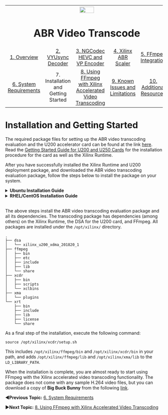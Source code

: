 
<table style="width:100%">
  <tr>
    <th width="100%" colspan="6"><img src="https://www.xilinx.com/content/dam/xilinx/imgs/press/media-kits/corporate/xilinx-logo.png" width="30%"/><h1>ABR Video Transcode</h2>
</th>
  </tr>
  <tr>
    <td align="center"><a href="README.md">1. Overview</a></td>
    <td align="center"><a href="vyusync-decoder.md">2. VYUsync Decoder</a></td>
    <td align="center"><a href="ngcodec-hevc-vp9-encoder.md">3. NGCodec HEVC and VP Encoder</a></td>
    <td align="center"><a href="xilinx-abr-scaler.md">4. Xilinx ABR Scaler</a></td>
    <td align="center"><a href="ffmpeg-integration.md">5. FFmpeg Integration</a></td>
    </tr>
    <tr>
    <td align="center"><a href="system-requirements.md">6. System Requirements</a></td>
    <td align="center">7. Installation and Getting Started</td>
    <td align="center"><a href="using-ffmpeg-with-xilinx.md">8. Using FFmpeg with Xilinx Accelerated Video Transcoding</a></td>
    <td align="center"><a href="known-issues-limitations.md">9. Known Issues and Limitations</a></td>
    <td align="center"><a href="additional-resources.md">10. Additional Resources</td>
  </tr>
</table>

# Installation and Getting Started

The required package files for setting up the ABR video transcoding evaluation and the U200 accelerator card can be found at the link [here](https://www.xilinx.com/products/boards-and-kits/alveo/applications/adaptive-bit-rate-video-transcoding-application.html#gettingStarted). Read the [Getting Started Guide for U200 and U250 Cards](https://www.xilinx.com/support/documentation/boards_and_kits/accelerator-cards/ug1301-getting-started-guide-alveo-accelerator-cards.pdf) for the installation procedure for the card as well as the Xilinx Runtime.

After you have successfully installed the Xilinx Runtime and U200 deployment package, and downloaded the ABR video transcoding evaluation package, follow the steps below to install the package on your system.

<details><summary><b>Ubuntu Installation Guide</b></summary>

## Ubuntu Installation Guide

1. Unzip and untar the video transcoding tarball:

    `tar -xvzf xcdr_deb_pkgs.tar.gz`

2. Edit `/etc/apt/sources.list` to add the directory where the packages are located. You need **sudo** access for this:

    `deb file:/home/user/xcdr_pkgs ./`

3.  Run this command after changing `/etc/apt/sources.list`:

      `sudo apt-get update`

4. Install the downloaded packages with a single command line:

    `sudo apt-get install xcdr`

>**:pushpin: NOTE** On Nimbix you will also need to install the following `sudo apt-get install libva-drm1`.
</details>

<details><summary><b>RHEL/CentOS Installation Guide</b></summary>

## RHEL/CentOS Installation Guide

1. Unzip and untar the video transcoding tarball:

    `tar -xvzf xcdr_rpm_pkgs.tar.gz`

2. To add a local yum repository to the list of repositories, the `/etc/yum.repos.d` directory must be updated. Create a file called `localrepo.repo` that contains the following configuration:

	```
	[localrepo]
	name=Xilinx Transcoder Repository
	baseurl=file:///home/user/xcdr_pkgs
	gpgcheck=0
	enabled=1
	```

3. Install the downloaded packages with the following command line:

    `sudo yum install xcdr`
</details>

<br>

The above steps install the ABR video transcoding evaluation package and all its dependencies. The transcoding package has dependencies (among others) on the Xilinx Runtime, the DSA for the U200 card, and FFmpeg. All packages are installed under the `/opt/xilinx/` directory.

```console
.
├── dsa
│   └── xilinx_u200_xdma_201820_1
├── ffmpeg
│   ├── bin
│   ├── etc
│   ├── include
│   ├── lib
│   └── share
├── xcdr
│   ├── bin
│   ├── scripts
│   └── xclbins
├── xma
│   └── plugins
└── xrt
    ├── bin
    ├── include
    ├── lib
    ├── license
    └── share
```

 As a final step of the installation, execute the following command:

`source /opt/xilinx/xcdr/setup.sh`

This includes `/opt/xilinx/ffmpeg/bin` and `/opt/xilinx/xcdr/bin` in your path, and adds `/opt/xilinx/ffmpeg/lib` and `/opt/xilinx/xma/lib` to the `LD_LIBRARY_PATH`.

When the installation is complete, you are almost ready to start using FFmpeg with the Xilinx accelerated video transcoding functionality. The package does not come with any sample H.264 video files, but you can download a copy of **Big Buck Bunny** from the following [link](http://distribution.bbb3d.renderfarming.net/video/mp4/bbb_sunflower_1080p_30fps_normal.mp4).


:arrow_backward:**Previous Topic:**  [6. System Requirements](system-requirements.md)

:arrow_forward:**Next Topic:**  [8. Using FFmpeg with Xilinx Accelerated Video Transcoding](using-ffmpeg-with-xilinx.md)
